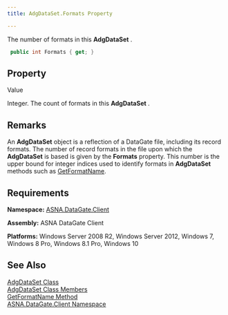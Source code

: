 ```yaml
---
title: AdgDataSet.Formats Property

---
```


The number of formats in this **AdgDataSet** .

```cs
 public int Formats { get; }
```


## Property
 Value

Integer. The count of formats in this **AdgDataSet** . 
## Remarks

An **AdgDataSet** object is a reflection of a DataGate file, including its record formats. The number of record formats in the file upon which the **AdgDataSet** is based is given by the **Formats** property. This number is the upper bound for integer indices used to identify formats in **AdgDataSet** methods such as [ GetFormatName](adg-dataset-class-get-format-name-method.html).
## Requirements

**Namespace:** [ASNA.DataGate.Client](datagate-client-namespace.html) 

**Assembly:** ASNA DataGate Client

**Platforms:** Windows Server 2008 R2, Windows Server 2012, Windows 7, Windows 8 Pro, Windows 8.1 Pro, Windows 10
## See Also


[AdgDataSet Class](adg-dataset-class.html)
      <br />
[AdgDataSet Class Members](adg-dataset-members.html)
      <br />
[GetFormatName Method](adg-dataset-class-get-format-name-method.html)
      <br />
[ASNA.DataGate.Client Namespace](datagate-client-namespace.html)

